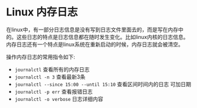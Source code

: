 # Linux 内存日志
在linux中，有一部分日志信息是没有写到日志文件里面去的，而是写在内存中的。这些日志的特点是日志信息都在随时发生变化。比如linux内核的日志信息。内存日志还有一个特点是linux系统在重新启动的时候，内存日志就会被清空。

操作内存日志的常用指令如下:

- `journalctl` 查看所有的内存日志
- `journalctl -n 3` 查看最新3条
- `journalctl --since 15:00 --until 15:10` 查看区间时间内的日志 可加日期
- `journalctl -p err` 查看报错日志
- `journalctl -o verbose` 日志详细内容
